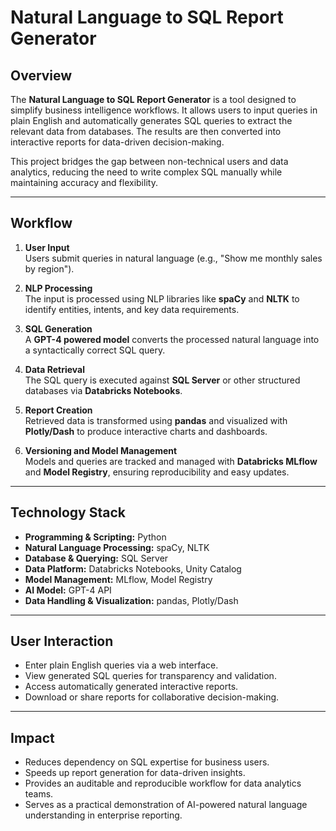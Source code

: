 # Natural Language to SQL Report Generator

## Overview
The **Natural Language to SQL Report Generator** is a tool designed to simplify business intelligence workflows. It allows users to input queries in plain English and automatically generates SQL queries to extract the relevant data from databases. The results are then converted into interactive reports for data-driven decision-making.

This project bridges the gap between non-technical users and data analytics, reducing the need to write complex SQL manually while maintaining accuracy and flexibility.

---

## Workflow

1. **User Input**  
   Users submit queries in natural language (e.g., "Show me monthly sales by region").

2. **NLP Processing**  
   The input is processed using NLP libraries like **spaCy** and **NLTK** to identify entities, intents, and key data requirements.

3. **SQL Generation**  
   A **GPT-4 powered model** converts the processed natural language into a syntactically correct SQL query.

4. **Data Retrieval**  
   The SQL query is executed against **SQL Server** or other structured databases via **Databricks Notebooks**.

5. **Report Creation**  
   Retrieved data is transformed using **pandas** and visualized with **Plotly/Dash** to produce interactive charts and dashboards.

6. **Versioning and Model Management**  
   Models and queries are tracked and managed with **Databricks MLflow** and **Model Registry**, ensuring reproducibility and easy updates.

---

## Technology Stack
- **Programming & Scripting:** Python  
- **Natural Language Processing:** spaCy, NLTK  
- **Database & Querying:** SQL Server  
- **Data Platform:** Databricks Notebooks, Unity Catalog  
- **Model Management:** MLflow, Model Registry  
- **AI Model:** GPT-4 API  
- **Data Handling & Visualization:** pandas, Plotly/Dash  

---

## User Interaction
- Enter plain English queries via a web interface.
- View generated SQL queries for transparency and validation.
- Access automatically generated interactive reports.
- Download or share reports for collaborative decision-making.

---

## Impact
- Reduces dependency on SQL expertise for business users.
- Speeds up report generation for data-driven insights.
- Provides an auditable and reproducible workflow for data analytics teams.
- Serves as a practical demonstration of AI-powered natural language understanding in enterprise reporting.